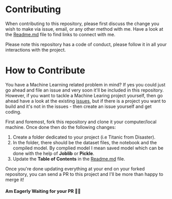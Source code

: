 # Contributing
When contributing to this repository, please first discuss the change you wish to make via issue, email, or any other method with me. Have a look at the [Readme.md](https://github.com/muhammadanas0716/Machine-Learning-Projects-101/blob/main/README.md) file to find links to connect with me.

Please note this repository has a code of conduct, please follow it in all your interactions with the project.

# How to Contribute
You have a Machine Learning related problem in mind? If yes you could just go ahead and file an issue and very soon it'll be included in this repository. However, if you want to tackle a Machine Learing project yourself, then go ahead have a look at the existing [issues](https://github.com/muhammadanas0716/Machine-Learning-Projects-101/issues), but if there is a project you want to build and it's not in the issues - then create an issue yourself and get coding.

First and foremost, fork this repository and clone it your computer/local machine. Once done then do the following changes:

  1. Create a folder dedicated to your project (i.e Titanic from Disaster).
  2. In the folder, there should be the dataset files, the notebook and the compiled model. By complied model I mean saved model which can be done with the help of **Joblib** or **Pickle**.
  3. Update the **Table of Contents** in the [Readme.md](https://github.com/muhammadanas0716/Machine-Learning-Projects-101/blob/main/README.md) file.

Once you're done updating everything at your end on your forked repository, you can send a PR to this project and I'll be more than happy to merge it!

#### Am Eagerly Waiting for your PR 👋🏻
